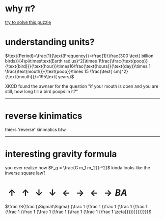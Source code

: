 # why $\pi$?

[try to solve this puzzle](https://www.youtube.com/watch?v=HEfHFsfGXjs)




# understanding units?

$\text{Period}=\frac{1}{\text{Frequency}}=\frac{1}{\frac{300
\text{ billion birds}}{4\pi\times\text{Earth radius}^2}\times
1\frac{\frac{\text{poop}}{\text{bird}}}{\text{hour}}\times16\frac{\text{hours}}{\text{day}}\times
1 \frac{\text{mouth}}{\text{poop}}\times 15 \frac{\text{
cm}^2}{\text{mouth}}}=195\text{ years}$

 XKCD found the awnser for the question "if your mouth is open and you are still, how long till a bird poops in it?"

---
# reverse kinimatics

thiers 'reverse' kinimatics btw

---

# interesting gravity formula

you ever realize how $F_g =  \frac{G m_1 m_2}{r^2}$ kinda looks like the inverse square law? 

# $\uparrow \uparrow \downarrow \downarrow \leftarrow \rightarrow \leftarrow \rightarrow BA$

$\frac \S{\frac {\Sigma1\Sigma} {\frac 1 {\frac 1 {\frac 1 {\frac 1 {\frac 1 {\frac 1 {\frac 1 {\frac 1 {\frac 1 {\frac 1 {\frac 1 {\frac 1 \zeta}}}}}}}}}}}}}$
